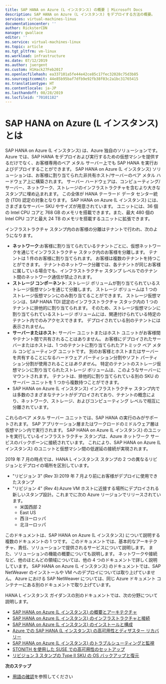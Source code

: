 ```yaml
---
title: SAP HANA on Azure (L インスタンス) の概要 | Microsoft Docs
description: SAP HANA on Azure (L インスタンス) をデプロイする方法の概要。
services: virtual-machines-linux
documentationcenter: ''
author: RicksterCDN
manager: gwallace
editor: ''
ms.service: virtual-machines-linux
ms.topic: article
ms.tgt_pltfrm: vm-linux
ms.workload: infrastructure
ms.date: 07/12/2019
ms.author: juergent
ms.custom: H1Hack27Feb2017
ms.openlocfilehash: ea337101a5fe44e42ce85c17fec32028c75d3b85
ms.sourcegitcommit: 44e85b95baf7dfb9e92fb38f03c2a1bc31765415
ms.translationtype: HT
ms.contentlocale: ja-JP
ms.lasthandoff: 08/28/2019
ms.locfileid: "70101182"
---
```

#  <a name="what-is-sap-hana-on-azure-large-instances"></a>SAP HANA on Azure (L インスタンス) とは

SAP HANA on Azure (L インスタンス) は、Azure 独自のソリューションです。 Azure では、SAP HANA をデプロイおよび実行するための仮想マシンを提供するだけでなく、お客様専用のベア メタル サーバー上でも SAP HANA を実行およびデプロイすることができます。 SAP HANA on Azure (L インスタンス) ソリューションは、お客様に割り当てられた非共有ホスト/サーバーのベア メタル ハードウェア上に構築されます。 サーバー ハードウェアは、コンピューティング/サーバー、ネットワーク、ストレージのインフラストラクチャを含むより大きなスタンプに埋め込まれます。 この全体が HANA テーラード データ センター統合 (TDI) 認定の対象となります。 SAP HANA on Azure (L インスタンス) には、さまざまなサーバー SKU やサイズが用意されています。 ユニットには、36 個の Intel CPU コアと 768 GB のメモリを搭載できます。また、最大 480 個の Intel CPU コアと最大 24 TB のメモリを搭載するユニットに拡張できます。

インフラストラクチャ スタンプ内のお客様の分離はテナントで行われ、次のようになります。

- **ネットワーク**:お客様に割り当てられているテナントごとに、仮想ネットワークを通じてインフラストラクチャ スタック内のお客様を分離します。 テナントは 1 件のお客様に割り当てられます。 お客様は複数のテナントを持つことができます。 テナントのネットワーク分離では、各テナントが同じお客様に属している場合でも、インフラストラクチャ スタンプ レベルでのテナント間のネットワーク通信が禁止されます。
- **ストレージ コンポーネント**: ストレージ ボリュームが割り当てられているストレージ仮想マシンを通じて分離します。 ストレージ ボリュームは 1 つのストレージ仮想マシンにのみ割り当てることができます。 ストレージ仮想マシンは、SAP HANA TDI 認定のインフラストラクチャ スタック内の 1 つのテナントに排他的に割り当てられます。 そのため、ストレージ仮想マシンに割り当てられているストレージ ボリュームには、関連付けられている特定のテナント内でのみアクセスできます。 デプロイされている別のテナントには表示されません。
- **サーバーまたはホスト**: サーバー ユニットまたはホスト ユニットがお客様間やテナント間で共有されることはありません。 お客様にデプロイされたサーバーまたはホストは、1 つのテナントに割り当てられたアトミック ベア メタル コンピューティング ユニットです。 別のお客様とホストまたはサーバーを共有することになるハードウェア パーティション分割やソフト パーティション分割が使用されることは*ありません*。 特定のテナントのストレージ仮想マシンに割り当てられたストレージ ボリュームは、このようなサーバーにマウントされます。 テナントは、排他的に割り当てられている別の SKU のサーバー ユニットを 1 つから複数持つことができます。
- SAP HANA on Azure (L インスタンス) インフラストラクチャ スタンプ内では多数のさまざまなテナントがデプロイされており、テナントの概念により、ネットワーク、ストレージ、およびコンピューティング レベルで相互に分離されています。 


これらのベア メタル サーバー ユニットでは、SAP HANA の実行のみがサポートされます。 SAP アプリケーション層またはワークロードのミドルウェア層は仮想マシン内で実行されます。 SAP HANA on Azure (L インスタンス) のユニットを実行しているインフラストラクチャ スタンプは、Azure ネットワーク サービスのバックボーンに接続されています。 これにより、SAP HANA on Azure (L インスタンス) のユニットと仮想マシン間の低遅延の接続が実現されます。

2019 年 7 月の時点では、HANA L インスタンス スタンプの 2 つの異なるリビジョンとデプロイの場所を区別しています。

- "リビジョン 3" (Rev 3):2019 年 7 月より前にお客様がデプロイに使用できたスタンプ
- "リビジョン 4" (Rev 4):Azure VM ホストに近接する場所にデプロイされる新しいスタンプ設計。これまでに次の Azure リージョンでリリースされています。
    -  米国西部 2 
    -  East US 
    -  西ヨーロッパ
    -  北ヨーロッパ


このドキュメントは、SAP HANA on Azure (L インスタンス) について説明する複数のドキュメントの 1 つです。 このドキュメントでは、基本的なアーキテクチャ、責任、ソリューションで提供されるサービスについて説明します。 また、ソリューションの機能の概要についても説明します。 ネットワークや接続など、他のほとんどの領域については、他の 4 つのドキュメントで詳しく説明しています。 SAP HANA on Azure (L インスタンス) のドキュメントでは、SAP NetWeaver のインストールや VM へのデプロイについては取り上げていません。 Azure における SAP NetWeaver については、同じ Azure ドキュメント コンテナーにある別のドキュメントで取り上げています。 


HANA L インスタンス ガイダンスの別のドキュメントでは、次の分野について説明します。

- [SAP HANA on Azure (L インスタンス) の概要とアーキテクチャ](hana-overview-architecture.md?toc=%2fazure%2fvirtual-machines%2flinux%2ftoc.json)
- [SAP HANA on Azure (L インスタンス) のインフラストラクチャと接続](hana-overview-infrastructure-connectivity.md?toc=%2fazure%2fvirtual-machines%2flinux%2ftoc.json)
- [SAP HANA on Azure (L インスタンス) のインストールと構成](hana-installation.md?toc=%2fazure%2fvirtual-machines%2flinux%2ftoc.json)
- [Azure での SAP HANA (L インスタンス) の高可用性とディザスター リカバリー](hana-overview-high-availability-disaster-recovery.md?toc=%2fazure%2fvirtual-machines%2flinux%2ftoc.json)
- [SAP HANA on Azure (L インスタンス) のトラブルシューティングと監視](troubleshooting-monitoring.md?toc=%2fazure%2fvirtual-machines%2flinux%2ftoc.json)
- [STONITH を使用した SUSE での高可用性のセットアップ](https://docs.microsoft.com/azure/virtual-machines/workloads/sap/ha-setup-with-stonith)
- [リビジョン 3 スタンプの Type II SKU の OS バックアップと復元](https://docs.microsoft.com/azure/virtual-machines/workloads/sap/os-backup-type-ii-skus)

**次のステップ**
- [用語の確認](hana-know-terms.md)を参照してください